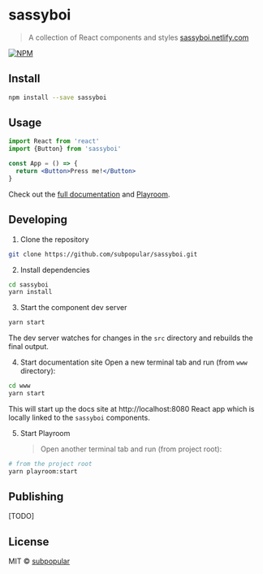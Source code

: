 # sassyboi

> A collection of React components and styles [sassyboi.netlify.com](https://sassyboi.netlify.com)

[![NPM](https://img.shields.io/npm/v/sassyboi.svg)](https://www.npmjs.com/package/sassyboi)

## Install

```bash
npm install --save sassyboi
```

## Usage

```jsx
import React from 'react'
import {Button} from 'sassyboi'

const App = () => {
  return <Button>Press me!</Button>
}
```

Check out the [full documentation](https://sassyboi.netlify.com) and [Playroom](https://sassyboi-playroom.netlify.com).

## Developing

1. Clone the repository

```bash
git clone https://github.com/subpopular/sassyboi.git
```

2. Install dependencies

```bash
cd sassyboi
yarn install
```

3. Start the component dev server

```bash
yarn start
```

The dev server watches for changes in the `src` directory and rebuilds the final output.

4. Start documentation site
   Open a new terminal tab and run (from `www` directory):

```bash
cd www
yarn start
```

This will start up the docs site at http://localhost:8080 React app which is locally linked to the `sassyboi` components.

5. Start Playroom
   > Open another terminal tab and run (from project root):

```bash
# from the project root
yarn playroom:start
```

## Publishing

[TODO]

## License

MIT © [subpopular](https://github.com/subpopular)
